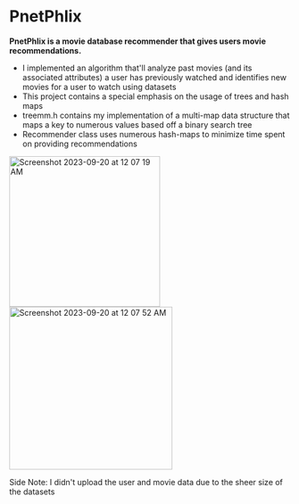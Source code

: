 # PnetPhlix

__PnetPhlix is a movie database recommender that gives users movie recommendations.__ 
* I implemented an algorithm that'll analyze past movies (and its associated attributes) a user has previously watched and identifies new movies for a user to watch using datasets
* This project contains a special emphasis on the usage of trees and hash maps
* treemm.h contains my implementation of a multi-map data structure that maps a key to numerous values based off a binary search tree
* Recommender class uses numerous hash-maps to minimize time spent on providing recommendations

<img width="270" alt="Screenshot 2023-09-20 at 12 07 19 AM" src="https://github.com/josephhu7/PnetPhlix/assets/108597065/9db1981e-0afa-4116-8457-b778d029a8b2">
<img width="292" alt="Screenshot 2023-09-20 at 12 07 52 AM" src="https://github.com/josephhu7/PnetPhlix/assets/108597065/048c9846-1623-4114-a594-afde24989fcc">

Side Note: I didn't upload the user and movie data due to the sheer size of the datasets
